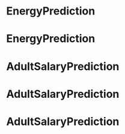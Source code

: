 # EnergyPrediction
# EnergyPrediction
# AdultSalaryPrediction
# AdultSalaryPrediction
# AdultSalaryPrediction
